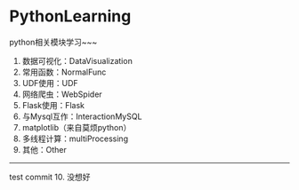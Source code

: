 # PythonLearning

python相关模块学习~~~

1. 数据可视化：DataVisualization
2. 常用函数：NormalFunc
3. UDF使用：UDF
4. 网络爬虫：WebSpider
5. Flask使用：Flask
6. 与Mysql互作：InteractionMySQL
7. matplotlib（来自莫烦python）
8. 多线程计算：multiProcessing
9. 其他：Other

---
test commit
10. 没想好